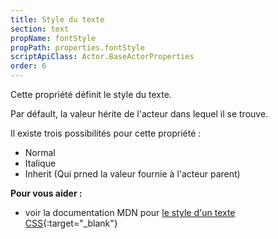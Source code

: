 ```yaml
---
title: Style du texte
section: text
propName: fontStyle
propPath: properties.fontStyle
scriptApiClass: Actor.BaseActorProperties
order: 6
---
```

Cette propriété définit le style du texte.

Par défault, la valeur hérite de l'acteur dans lequel il se trouve.

Il existe trois possibilités pour cette propriété :
 - Normal
 - Italique
 - Inherit (Qui prned la valeur fournie à l'acteur parent)

**Pour vous aider :**
- voir la documentation MDN pour [le style d'un texte CSS](https://developer.mozilla.org/fr/docs/Web/CSS/font-style){:target="_blank"}